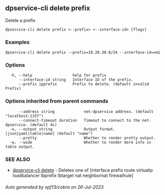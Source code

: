 ## dpservice-cli delete prefix

Delete a prefix

```
dpservice-cli delete prefix <--prefix> <--interface-id> [flags]
```

### Examples

```
dpservice-cli delete prefix --prefix=10.20.30.0/24 --interface-id=vm1
```

### Options

```
  -h, --help                  help for prefix
      --interface-id string   Interface ID of the prefix.
      --prefix ipprefix       Prefix to delete. (default invalid Prefix)
```

### Options inherited from parent commands

```
      --address string             net-dpservice address. (default "localhost:1337")
      --connect-timeout duration   Timeout to connect to the net-dpservice. (default 4s)
  -o, --output string              Output format. [json|yaml|table|name] (default "name")
      --pretty                     Whether to render pretty output.
  -w, --wide                       Whether to render more info in table output.
```

### SEE ALSO

* [dpservice-cli delete](dpservice-cli_delete.md)	 - Deletes one of [interface prefix route virtualip loadbalancer lbprefix lbtarget nat neighbornat firewallrule]

###### Auto generated by spf13/cobra on 26-Jul-2023
